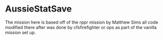 AussieStatSave
==============
The mission here is based off of the rppr mission by Matthew Sims all code modified there after was done by cfsfirefighter or ops as part of the vanilla mission set up.
